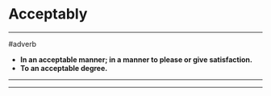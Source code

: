 # Acceptably
---
#adverb
- **In an acceptable manner; in a manner to please or give satisfaction.**
- **To an acceptable degree.**
---
---
